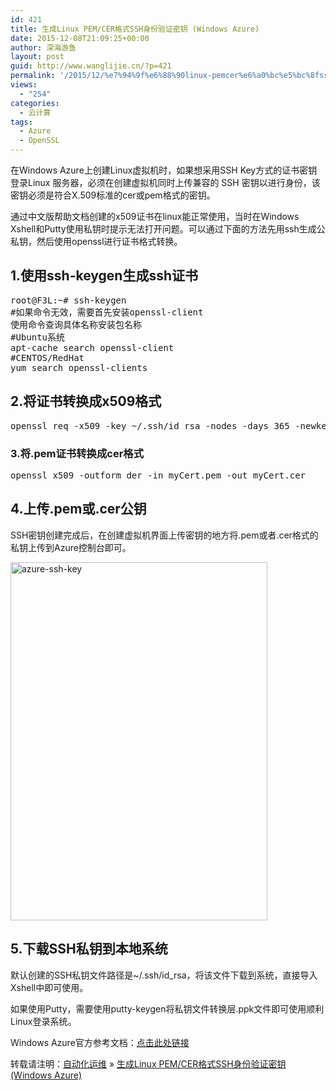 ```yaml
---
id: 421
title: 生成Linux PEM/CER格式SSH身份验证密钥 (Windows Azure)
date: 2015-12-08T21:09:25+00:00
author: 深海游鱼
layout: post
guid: http://www.wanglijie.cn/?p=421
permalink: '/2015/12/%e7%94%9f%e6%88%90linux-pemcer%e6%a0%bc%e5%bc%8fssh%e8%ba%ab%e4%bb%bd%e9%aa%8c%e8%af%81%e5%af%86%e9%92%a5-windows-azure.html'
views:
  - "254"
categories:
  - 云计算
tags:
  - Azure
  - OpenSSL
---
```

在Windows Azure上创建Linux虚拟机时，如果想采用SSH Key方式的证书密钥登录Linux 服务器，必须在创建虚拟机同时上传兼容的 SSH 密钥以进行身份，该密钥必须是符合X.509标准的cer或pem格式的密钥。

通过中文版帮助文档创建的x509证书在linux能正常使用，当时在Windows Xshell和Putty使用私钥时提示无法打开问题。可以通过下面的方法先用ssh生成公私钥，然后使用openssl进行证书格式转换。

## 1.使用ssh-keygen生成ssh证书

<pre class="prettyprint linenums">root@F3L:~# ssh-keygen 
#如果命令无效，需要首先安装openssl-client
使用命令查询具体名称安装包名称
#Ubuntu系统
apt-cache search openssl-client
#CENTOS/RedHat
yum search openssl-clients
</pre>

## 2.将证书转换成x509格式

<pre class="prettyprint linenums">openssl req -x509 -key ~/.ssh/id_rsa -nodes -days 365 -newkey rsa:2048 -out myCert.pem
</pre>

### 3.将.pem证书转换成cer格式

<pre class="prettyprint linenums">openssl x509 -outform der -in myCert.pem -out myCert.cer
</pre>

## 4.上传.pem或.cer公钥

SSH密钥创建完成后，在创建虚拟机界面上传密钥的地方将.pem或者.cer格式的私钥上传到Azure控制台即可。

[<img class="aligncenter size-full wp-image-424" src="http://www.wanglijie.cn/wp-content/uploads/2015/12/azure-ssh-key1.jpg" alt="azure-ssh-key" width="411" height="573" srcset="http://www.wanglijie.cn/wp-content/uploads/2015/12/azure-ssh-key1.jpg 411w, http://www.wanglijie.cn/wp-content/uploads/2015/12/azure-ssh-key1-215x300.jpg 215w" sizes="(max-width: 411px) 100vw, 411px" />](http://www.wanglijie.cn/wp-content/uploads/2015/12/azure-ssh-key1.jpg)

## 5.下载SSH私钥到本地系统

默认创建的SSH私钥文件路径是~/.ssh/id_rsa，将该文件下载到系统，直接导入Xshell中即可使用。
  
如果使用Putty，需要使用putty-keygen将私钥文件转换层.ppk文件即可使用顺利Linux登录系统。

Windows Azure官方参考文档：<a href="http://azure.microsoft.com/en-us/documentation/articles/virtual-machines-linux-use-ssh-key/?rnd=1" target="_blank">点击此处链接</a>

转载请注明：[自动化运维](http://www.wanglijie.cn) &raquo; [生成Linux PEM/CER格式SSH身份验证密钥 (Windows Azure)](http://www.wanglijie.cn/2015/12/%e7%94%9f%e6%88%90linux-pemcer%e6%a0%bc%e5%bc%8fssh%e8%ba%ab%e4%bb%bd%e9%aa%8c%e8%af%81%e5%af%86%e9%92%a5-windows-azure.html)